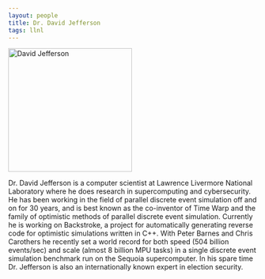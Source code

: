 ```yaml
---
layout: people
title: Dr. David Jefferson
tags: llnl
---
```


<img src="/images/DavidJeffersonPortrait.jpg" alt="David Jefferson" style="width: 250px;"/>

Dr. David Jefferson is a computer scientist at Lawrence Livermore National Laboratory where he does research in supercomputing and cybersecurity. He has been working in the field of parallel discrete event simulation off and on for 30 years, and is best known as the co-inventor of Time Warp and the family of optimistic methods of parallel discrete event simulation. Currently he is working on Backstroke, a project for automatically generating reverse code for optimistic simulations written in C++.  With Peter Barnes and Chris Carothers he recently set a world record for both speed (504 billion events/sec) and scale (almost 8 billion MPU tasks) in a single discrete event simulation benchmark run on the Sequoia supercomputer. In his spare time Dr. Jefferson is also an internationally known expert in election security. 
